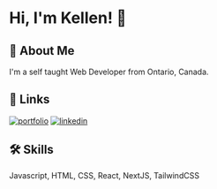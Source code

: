 
# Hi, I'm Kellen! 👋

  
## 🚀 About Me
I'm a self taught Web Developer from Ontario, Canada.

  
## 🔗 Links
[![portfolio](https://img.shields.io/badge/my_portfolio-000?style=for-the-badge&logo=ko-fi&logoColor=white)](https://kellenwiltshire.com/)
[![linkedin](https://img.shields.io/badge/linkedin-0A66C2?style=for-the-badge&logo=linkedin&logoColor=white)](https://www.linkedin.com/in/kellenwiltshire)

  
## 🛠 Skills
Javascript, HTML, CSS, React, NextJS, TailwindCSS

  

